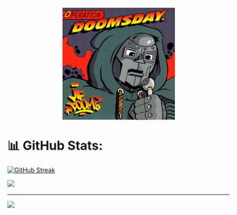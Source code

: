 <p align="center">
    <img align="center" src="img/mf-doom-gif.gif" width="255" height="255">
</p>

# 📊 GitHub Stats:
<!--
![](https://github-readme-stats.vercel.app/api?username=akamilow&theme=merko&hide_border=true&include_all_commits=false&count_private=false)<br/>
-->
[![GitHub Streak](https://github-readme-streak-stats.herokuapp.com?user=akamilow&theme=merko&hide_border=true&border_radius=5&locale=es&date_format=j%20M%5B%20Y%5D)](https://git.io/streak-stats)<br/>

![](https://github-readme-stats.vercel.app/api/top-langs/?username=akamilow&theme=merko&hide_border=true&include_all_commits=false&count_private=false&layout=compact)


---
![](https://komarev.com/ghpvc/?username=akamilow&color=grey&style=flat-square&label=views)
